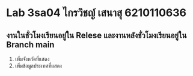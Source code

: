 # Lab 3sa04 ไกรวิชญ์ เสนาสุ 6210110636

## งานในชั่วโมงเรียนอยู่ใน Relese และงานหลังชั่วโมงเรียนอยู่ใน Branch main

1. เพิ่มจังหวัดที่แสดง
2. เพิ่มข้อมูลประเทศที่แสดง